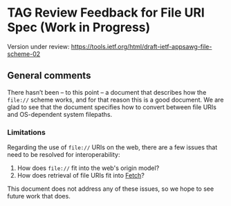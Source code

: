 # TAG Review Feedback for File URI Spec (Work in Progress)

Version under review:
https://tools.ietf.org/html/draft-ietf-appsawg-file-scheme-02

## General comments

There hasn’t been – to this point – a document that describes how the `file://` scheme works, and for that reason this is a good document. We are glad to see that the document specifies how to convert between file URIs and OS-dependent system filepaths.

### Limitations

Regarding the use of `file://` URIs on the web, there are a few issues that
need to be resolved for interoperability:

1. How does `file://` fit into the web's origin model?
2. How does retrieval of file URIs fit into
   [Fetch](https://fetch.spec.whatwg.org/)?

This document does not address any of these issues, so we hope to see future
work that does.
